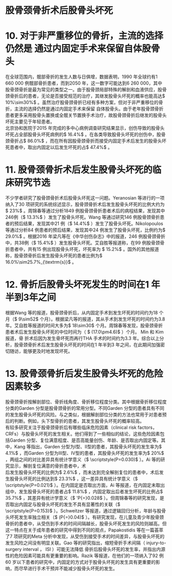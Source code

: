 # 股骨颈骨折术后股骨头坏死  
# 10.  对于非严重移位的骨折，主流的选择仍然是 通过内固定手术来保留自体股骨头  
在全球范围内，髋部骨折的发生人数与日俱增，数据表明，1990 年全球约有1 660 000 例髋部骨折患者，而到2050 年，这一数字可能达到6 260 000，其中股骨颈骨折是最为常见的类型之一。由于股骨颈局部特殊的解剖和血液供应，股骨颈骨折后的患者，无论是否接受规范的治疗，其继发股骨头坏死的概率也能高达$ 10\%\sim30\%$ 。虽然治疗股骨颈骨折已经有多种方案，但对于非严重移位的骨折，主流的选择仍然是通过内固定手术来保留 自体股骨头。由于老年股骨颈骨折患者更多采用股骨头置换或全髋关节置换手术治疗，故股骨颈骨折后继发的股骨头坏死主要见于年轻患者。  
北京协和医院于2015 年完成的多中心病例调查研究结果显示，创伤导致的股骨头坏死占全部股骨头坏死病例的$ 16.4\%$ 。在各类导致股骨头坏死的创伤中，股骨颈骨折占$ 86.0\%$ ，而在所有因股骨颈骨折而接受内固定手术后发生的股骨头坏死患者中，取出内固定以后发生坏死的占$ 47.4\%$ 。  
# 11. 股骨颈骨折术后发生股骨头坏死的临床研究节选  
不少学者研究了股骨颈骨折术后股骨头坏死这一问题。Yeranosian 等进行的一项纳入了30 项研究的系统综述显示，股骨颈骨折术后发生股骨头坏死的比例大约为$ 23\%$ 。周锦春等通过分析1849 例股骨颈骨折患者术后的病程结果，发现其中246例（$ 13.3\%$ ）发生了股骨头坏死。Wang 等通过研究146 例股骨颈骨折患者的预后结果，发现其中21 例（$ 14.4\%$ ）发生了股骨头坏死。Nikolopoulos 等通过分析84 例患者的预后结果，发现其中24 例发生了股骨头坏死，比例约为$ 29.0\%$ 。根据2016 年梁凡等在《中华创伤杂志》中的报道，246 例股骨颈骨折中，共38例（$ 15.4\%$ ）发生股骨头坏死。艾自胜等报道称，在99 例股骨颈骨折患者中，共有15 例出现股骨头坏死，坏死率为 $ 15.2\%$ 。国外的其他报道称，股骨颈骨折后发生股骨头坏死的患者比例为$ 16.0\%\sim25.7\%_{\textrm{s}}$    。  
# 12. 骨折后股骨头坏死发生的时间在1 年半到3年之间  
根据Wang 等的报道，股骨颈骨折后，从内固定手术到发生坏死的时间约为18 个月（$ 9\sim52$  个月）。根据梁凡等的报道，其从手术到发生坏死的时间约为3.8 年。艾自胜等报道的时间大多为$ 18\sim30$  个月。周锦春等发现，股骨颈骨折患者术后发生股骨头坏死的中位时间为（ $ (17.0\pm4.6)$  ）个月。 Min  和 Kim  报道，骨 折术后因为发生骨坏死而再行THA 手术的时间约为3.3 年。综合以上分析，股骨颈骨折术后发生股骨头坏死的时间在1 年半到3 年之间，在此期间加强密切随访，能够更及时地发现坏死。  
# 13. 股骨颈骨折后发生股骨头坏死的危险因素较多  
股骨颈骨折按解剖部位、骨折线角度、骨折移位程度分类。其中根据骨折移位程度分类的Garden 分型是股骨颈骨折的常用分型。不同Garden 分型的患者具有不同的发生股骨头坏死的风险。与之类似，根据解剖部位分类的方法也常用于对患者预后的判断。例如，头下型骨折的患者，其发生股骨头坏死的概率较高。  
有较多研究关注于股骨颈骨折后有哪些临床危险因素（clinical risk factors，CRFs）与股骨头坏死的发生相关。他们得到了一些相似的结论，这些危险因素包括Garden 分型、复位满意程度、是否高能量创伤、年龄、是否取出内固定等。其中，Kang 等指出，Garden 分型为Ⅰ型、Ⅱ型的患者，其股骨头坏死的发生率为$ 4.1\%$ ，而Garden 分型为Ⅲ型、Ⅳ型的患者，其股骨头坏死的发生率为$ 20\%$ ，两组之间的对比差异具有统计学意义（$ \scriptstyle(P=0.030)$ ）。Ai 等的研究显示，解剖复位满意的骨折患者中，术  
后发生股骨头坏死的比例为$ 2.6\%$ ，而未达到完全解剖复位的患者中，术后发生股骨头坏死的比例达到$ 23.3\%$ ，这一差异具有统计学意义（$ \scriptstyle{P=0.021}$    ）。在内固定是否取出方面，Ai 等报道，在内固定未取出组中，发生股骨头坏死的患者占$ 11.8\%$ ，内固定取出后者发生坏死的比例占$ 35.7\%$ ，其差异有统计学意义（$ 'P{=}0.028$ ）。但周锦春等的研究发现，是否取出内固定与股骨头坏死的发生不具有显著性的关联（$ \scriptstyle{P=0.153}$    ）。Schweitzer 等报道，通过逻辑回归分析，年龄与股骨头坏死发生率独立相关（$ (P{=}0.04)$ ）。有研究发现，在儿童及青少年股骨颈骨折的患者中，从受伤到手术的时间间隔越长，股骨头坏死发生的风险则越高。但这一特点在关于成年患者的研究中得到不同的观点，Papakostidis 等在一篇荟萃了7 项研究的Meta 分析中发现，从受伤到接受手术的时间差异，与股骨头坏死的发生风险之间没有明显关联。Gao 等的研究指出，缩短骨折手术间隔（ injury-to-surgery interval ， ISI ）可能无法降低 骨折后股骨头坏死的发生率，并指出内源性的危险因素可能具有更重要的影响。Razik 等报道，在他们的一项纳入了92 例60 岁以下患者的研究中，内固定的方式对于股骨头坏死的发生具有更重要的影响，而尽早进行手术干预并不能减少股骨头坏死的发生。  
